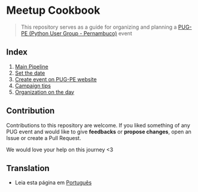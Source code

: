 # Meetup Cookbook

>This repository serves as a guide for organizing and planning a [PUG-PE (Python User Group - Pernambuco)](http://pycon.pug.pe) event 

## Index
 1. [Main Pipeline](arquivos/english/PIPELINE.md)
 2. [Set the date](arquivos/english/SET-DATE.md)
 3. [Create event on PUG-PE website](arquivos/english/EVENTS-PUG.md)
 4. [Campaign tips](arquivos/english/CAMPAIGN.md)
 5. [Organization on the day](arquivos/english/ORGANIZATION-DAY.md)

## Contribution
  Contributions to this repository are welcome. If you liked something of any PUG event and would like to give **feedbacks** or **propose changes**, open an Issue or create a Pull Request.

  We would love your help on this journey <3

## Translation
- Leia esta página em [Português](/README.md)